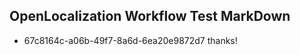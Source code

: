 ## OpenLocalization Workflow Test MarkDown
* 67c8164c-a06b-49f7-8a6d-6ea20e9872d7 
thanks!<!--HONumber=Mar16_HO3-->
